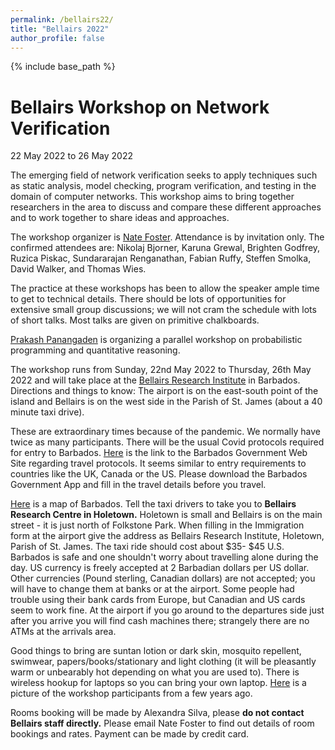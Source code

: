 ```yaml
---
permalink: /bellairs22/
title: "Bellairs 2022"
author_profile: false
---
```


{% include base_path %}

# Bellairs Workshop on Network Verification

22 May 2022 to 26 May 2022

The emerging field of network verification seeks to apply techniques
such as static analysis, model checking, program verification, and
testing in the domain of computer networks. This workshop aims to
bring together researchers in the area to discuss and compare these
different approaches and to work together to share ideas and
approaches.

The workshop organizer is [Nate
Foster](https://www.cs.cornell.edu/~jnfoster/). Attendance is by
invitation only. The confirmed attendees are: Nikolaj Bjorner, Karuna
Grewal, Brighten Godfrey, Ruzica Piskac, Sundararajan Renganathan,
Fabian Ruffy, Steffen Smolka, David Walker, and Thomas Wies.

The practice at these workshops has been to allow the speaker ample
time to get to technical details. There should be lots of
opportunities for extensive small group discussions; we will not cram
the schedule with lots of short talks. Most talks are given on
primitive chalkboards. 

[Prakash Panangaden](https://www.cs.mcgill.ca/~prakash/) is organizing
a parallel workshop on probabilistic programming and quantitative
reasoning.

The workshop runs from Sunday, 22nd May 2022 to Thursday, 26th May
2022 and will take place at the [Bellairs Research
Institute](https://www.mcgill.ca/bellairs/) in Barbados. Directions
and things to know: The airport is on the east-south point of the
island and Bellairs is on the west side in the Parish of St. James
(about a 40 minute taxi drive).

These are extraordinary times because of the pandemic. We normally
have twice as many participants. There will be the usual Covid
protocols required for entry to Barbados.
[Here](https://www.visitbarbados.org/covid-19-travel-guidelines-2022?dcpp=1)
is the link to the Barbados Government Web Site regarding travel
protocols. It seems similar to entry requirements to countries like
the UK, Canada or the US. Please download the Barbados Government App
and fill in the travel details before you travel.

[Here](https://www.cs.mcgill.ca/~prakash/Bellairs/22/barbados.gif) is
a map of Barbados. Tell the taxi drivers to take you to **Bellairs
Research Centre in Holetown.** Holetown is small and Bellairs is on
the main street - it is just north of Folkstone Park. When filling in
the Immigration form at the airport give the address as Bellairs
Research Institute, Holetown, Parish of St. James. The taxi ride
should cost about $35- $45 U.S. Barbados is safe and one shouldn't
worry about travelling alone during the day. US currency is freely
accepted at 2 Barbadian dollars per US dollar. Other currencies (Pound
sterling, Canadian dollars) are not accepted; you will have to change
them at banks or at the airport. Some people had trouble using their
bank cards from Europe, but Canadian and US cards seem to work fine.
At the airport if you go around to the departures side just after you
arrive you will find cash machines there; strangely there are no ATMs
at the arrivals area.

Good things to bring are suntan lotion or dark skin, mosquito
repellent, swimwear, papers/books/stationary and light clothing (it
will be pleasantly warm or unbearably hot depending on what you are
used to). There is wireless hookup for laptops so you can bring your
own laptop.
[Here](https://www.cs.mcgill.ca/~prakash/Bellairs/22/group.jpg) is a
picture of the workshop participants from a few years ago.

Rooms booking will be made by Alexandra Silva, please **do not contact
Bellairs staff directly.** Please email Nate Foster to find out
details of room bookings and rates. Payment can be made by credit
card. 
